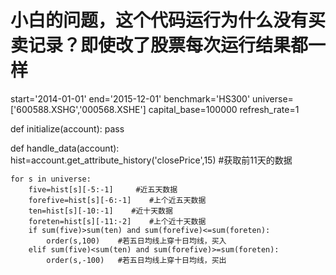 # 小白的问题，这个代码运行为什么没有买卖记录？即使改了股票每次运行结果都一样

start='2014-01-01'
end='2015-12-01'
benchmark='HS300'
universe=['600588.XSHG','000568.XSHE']
capital_base=100000
refresh_rate=1

def initialize(account):
    pass

def handle_data(account):
    hist=account.get_attribute_history('closePrice',15)    #获取前11天的数据

    for s in universe:
        five=hist[s][-5:-1]     #近五天数据
        forefive=hist[s][-6:-1]    #上个近五天数据
        ten=hist[s][-10:-1]    #近十天数据
        foreten=hist[s][-11:-2]    #上个近十天数据
        if sum(five)>sum(ten) and sum(forefive)<=sum(foreten):
            order(s,100)    #若五日均线上穿十日均线，买入
        elif sum(five)<sum(ten) and sum(forefive)>=sum(foreten):
            order(s,-100)   #若五日均线上穿十日均线，买出